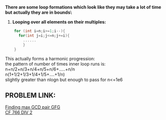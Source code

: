 **There are some loop formations which look like they may take a lot of time but actually they are in bounds**\

1. **Looping over all elements on their multiples:**
```cpp
    for (int i=n;i>=1;i--){
      for(int j=i;j<=n;j+=i){
        ......
        }
    }
```
This actually forms a harmonic progression:\
the pattern of number of times inner loop runs is:\
n+n/2+n/3+n/4+n/5+n/6+.....+n/n\
n(1+1/2+1/3+1/4+1/5+....+1/n)\
slightly greater than nlogn but enough to pass for n<=1e6

**PROBLEM LINK:**
--
[Finding max GCD pair GFG](https://practice.geeksforgeeks.org/problems/maximum-gcd-pair3534/1#)\
[CF 766 DIV 2](https://codeforces.com/contest/1627/problem/D)
